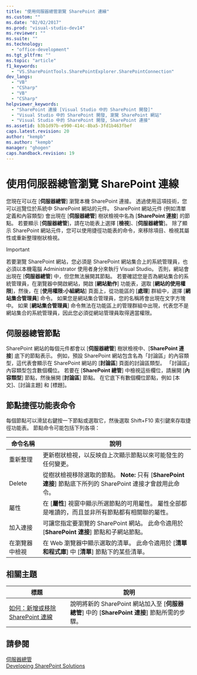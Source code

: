 ```yaml
---
title: "使用伺服器總管瀏覽 SharePoint 連線"
ms.custom: ""
ms.date: "02/02/2017"
ms.prod: "visual-studio-dev14"
ms.reviewer: ""
ms.suite: ""
ms.technology: 
  - "office-development"
ms.tgt_pltfrm: ""
ms.topic: "article"
f1_keywords: 
  - "VS.SharePointTools.SharePointExplorer.SharePointConnection"
dev_langs: 
  - "VB"
  - "CSharp"
  - "VB"
  - "CSharp"
helpviewer_keywords: 
  - "SharePoint 連接 [Visual Studio 中的 SharePoint 開發]"
  - "Visual Studio 中的 SharePoint 開發, 瀏覽 SharePoint 網站"
  - "Visual Studio 中的 SharePoint 開發, SharePoint 連接"
ms.assetid: b3b1d97b-e990-414c-8ba5-3fd1b463fbef
caps.latest.revision: 20
author: "kempb"
ms.author: "kempb"
manager: "ghogen"
caps.handback.revision: 19
---
```

# 使用伺服器總管瀏覽 SharePoint 連線
  您現在可以在 \[**伺服器總管**\] 瀏覽本機 SharePoint 連接。  透過使用這項技術，您可以巡覽位於系統中 SharePoint 網站的元件。  SharePoint 網站元件 \(例如清單定義和內容類型\) 會出現在 \[**伺服器總管**\] 樹狀檢視中名為 \[**SharePoint 連接**\] 的節點。  若要顯示 \[**伺服器總管**\]，請在功能表上選擇 \[**檢視**\]、\[**伺服器總管**\]。  除了顯示 SharePoint 網站元件，您可以使用捷徑功能表的命令，來移除項目、檢視其屬性或重新整理樹狀檢視。  
  
> [!IMPORTANT]  
>  若要瀏覽 SharePoint 網站，您必須是 SharePoint 網站集合上的系統管理員，也必須以本機電腦 Administrator 使用者身分來執行 Visual Studio。  否則，網站會出現在 \[**伺服器總管**\] 中，但您無法展開其節點。  若要確認您是否為網站集合的系統管理員，在瀏覽器中開啟網站，開啟 \[**網站動作**\] 功能表，選取 \[**網站的使用權限**\]，然後，在 \[**使用權限:小組網站**\] 頁面上，從功能區的 \[**處理**\] 群組中，選擇 \[**網站集合管理員**\] 命令。  如果您是網站集合管理員，您的名稱將會出現在文字方塊中。  如果 \[**網站集合管理員**\] 命令無法在功能區上的管理群組中出現，代表您不是網站集合的系統管理員，因此您必須從網站管理員取得適當權限。  
  
## 伺服器總管節點  
 SharePoint 網站的每個元件都會以 \[**伺服器總管**\] 樹狀檢視中、\[**SharePoint 連接**\] 底下的節點表示。  例如，預設 SharePoint 網站包含名為「討論區」的內容類型，這代表會顯示在 SharePoint 網站的 \[**討論區**\] 頁面的討論區類型。  「討論區」內容類型包含數個欄位。  若要在 \[**SharePoint 總管**\] 中檢視這些欄位，請展開 \[**內容類型**\] 節點，然後展開 \[**討論區**\] 節點。  在它底下有數個欄位節點，例如 \[本文\]、\[討論主題\] 和 \[標題\]。  
  
## 節點捷徑功能表命令  
 每個節點可以滑鼠右鍵按一下節點或選取它，然後選取 Shift\+F10 索引鍵來存取捷徑功能表。  節點命令可能包括下列各項：  
  
|命令名稱|說明|  
|----------|--------|  
|重新整理|更新樹狀檢視，以反映自上次顯示節點以來可能發生的任何變更。|  
|Delete|從樹狀檢視移除選取的節點。 **Note:**  只有 \[**SharePoint 連接**\] 節點底下所列的 SharePoint 連接才會啟用此命令。|  
|屬性|在 \[**屬性**\] 視窗中顯示所選節點的可用屬性。  屬性全部都是唯讀的，而且並非所有節點都有相關聯的屬性。|  
|加入連接|可讓您指定要瀏覽的 SharePoint 網站。  此命令適用於 \[**SharePoint 連接**\] 節點和子網站節點。|  
|在瀏覽器中檢視|在 Web 瀏覽器中顯示選取的清單。  此命令適用於 \[**清單和程式庫**\] 中 \[**清單**\] 節點下的某些清單。|  
  
## 相關主題  
  
|標題|說明|  
|--------|--------|  
|[如何：新增或移除 SharePoint 連線](../sharepoint/how-to-add-or-remove-sharepoint-connections.md)|說明將新的 SharePoint 網站加入至 \[**伺服器總管**\] 中的 \[**SharePoint 連接**\] 節點所需的步驟。|  
  
## 請參閱  
 [伺服器總管](http://msdn.microsoft.com/library/4ea29b3b-bbb2-45e4-9082-eaf635c41c4d)   
 [Developing SharePoint Solutions](../sharepoint/developing-sharepoint-solutions.md)  
  
  